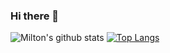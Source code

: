 ### Hi there 👋

![Milton's github stats](https://github-readme-stats.vercel.app/api?username=miltlima&theme=default&show_icons=true)
[![Top Langs](https://github-readme-stats.vercel.app/api/top-langs/?username=miltlima&theme=default&show_icons=true&layout=compact)](https://github.com/miltlima/github-readme-stats)




<!--
**miltlima/miltlima** is a ✨ _special_ ✨ repository because its `README.md` (this file) appears on your GitHub profile.

Here are some ideas to get you started:

- 🔭 I’m currently working on Stone.CO
- 🌱 I’m currently learning ...
- 👯 I’m looking to collaborate on ...
- 🤔 I’m looking for help with ...
- 💬 Ask me about ...
- 📫 How to reach me: ...
- 😄 Pronouns: ...
- ⚡ Fun fact: ...
-->
